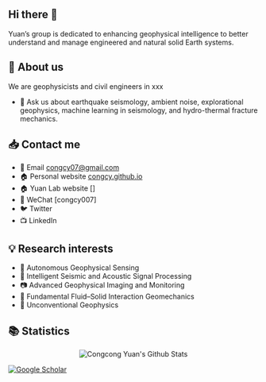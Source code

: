 ## Hi there 👋

Yuan’s group is dedicated to enhancing geophysical intelligence to better understand and manage engineered and natural solid Earth systems.

## 👤 About us

We are geophysicists and civil engineers in xxx

- 💬 Ask us about earthquake seismology, ambient noise, explorational geophysics, machine learning in seismology, and hydro-thermal fracture mechanics.

## 📥 Contact me

- 📩 Email [congcy07@gmail.com](congc@gmail.com)
- 🏠 Personal website [congcy.github.io](https://congcy.github.io/)
- 🏠 Yuan Lab website []
- 💬 WeChat [congcy007]
- 🐦 Twitter
- 📺 LinkedIn

## 💡 Research interests

- 🤖 Autonomous Geophysical Sensing
- 🌊 Intelligent Seismic and Acoustic Signal Processing
- 📷 Advanced Geophysical Imaging and Monitoring
- 🧪 Fundamental Fluid–Solid Interaction Geomechanics
- 🚀 Unconventional Geophysics



## 📚 Statistics

<div align="center">

<img align="center" src="https://github-readme-stats.vercel.app/api?username=congcy&include_all_commits=true&count_private=true&show_icons=true&line_height=20&title_color=7A7ADB&icon_color=2234AE&text_color=D3D3D3&bg_color=0,000000,130F40" alt="Congcong Yuan's Github Stats">

</div>

[![Google Scholar](https://img.shields.io/badge/Google%20Scholar-CongcongYuan-red)](https://scholar.google.com.hk/citations?user=Q3ghx0YAAAAJ&hl=en)
